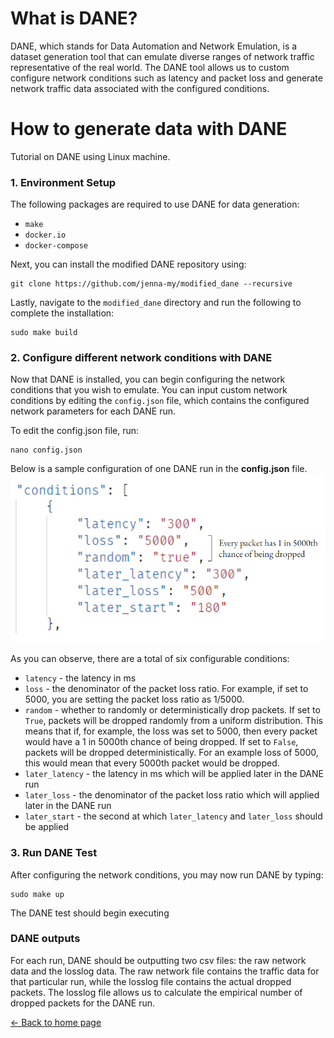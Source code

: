 # What is DANE?
DANE, which stands for Data Automation and Network Emulation, is a dataset generation tool that can emulate diverse ranges of network traffic representative of the real world. The DANE tool allows us to custom configure network conditions such as latency and packet loss and generate network traffic data associated with the configured conditions.

# How to generate data with DANE
Tutorial on DANE using Linux machine.
### 1. Environment Setup
The following packages are required to use DANE for data generation:
* `make`
* `docker.io`
* `docker-compose`  

Next, you can install the modified DANE repository using:  
```
git clone https://github.com/jenna-my/modified_dane --recursive
```

Lastly, navigate to the `modified_dane` directory and run the following to complete the installation:
```
sudo make build
```
### 2. Configure different network conditions with DANE
Now that DANE is installed, you can begin configuring the network conditions that you wish to emulate. You can input custom network conditions by editing the `config.json` file, which contains the configured network parameters for each DANE run.

To edit the config.json file, run:
```
nano config.json
```

Below is a sample configuration of one DANE run in the **config.json** file.
<img src="config.PNG" alt="config.json" width="600"/>

As you can observe, there are a total of six configurable conditions:
* `latency` - the latency in ms
* `loss` - the denominator of the packet loss ratio. For example, if set to 5000, you are setting the packet loss ratio as 1/5000.
* `random` - whether to randomly or deterministically drop packets. If set to `True`, packets will be dropped randomly from a uniform distribution. This means that if, for example, the loss was set to 5000, then every packet would have a 1 in 5000th chance of being dropped. If set to `False`, packets will be dropped deterministically. For an example loss of 5000, this would mean that every 5000th packet would be dropped.
* `later_latency` - the latency in ms which will be applied later in the DANE run
* `later_loss` - the denominator of the packet loss ratio which will applied later in the DANE run
* `later_start` - the second at which `later_latency` and `later_loss` should be applied

### 3. Run DANE Test
After configuring the network conditions, you may now run DANE by typing:
```
sudo make up
```
The DANE test should begin executing 

### DANE outputs
For each run, DANE should be outputting two csv files: the raw network data and the losslog data. The raw network file contains the traffic data for that particular run, while the losslog file contains the actual dropped packets. The losslog file allows us to calculate the empirical number of dropped packets for the DANE run. 



[<- Back to home page](index.md)
